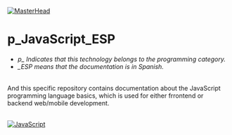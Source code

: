 [![MasterHead](http://dicer0.com/wp-content/uploads/2024/02/JavaScript-di_cer0-Banner.png)](https://dicer0.com/#skills)
# p_JavaScript_ESP
<h6 align="justify">
  <ul>
    <li>p_ Indicates that this technology belongs to the programming category.</li>
    <li>_ESP means that the documentation is in Spanish.</li>
  </ul>
</h6>
And this specific repository contains documentation about the JavaScript programming language basics, which is used for either frrontend or backend web/mobile development.
&nbsp;
<br/>
&nbsp;

[![JavaScript](http://dicer0.com/wp-content/uploads/2024/02/p_JavaScript.png)](https://dicer0.com/#skills)
